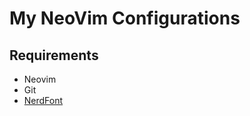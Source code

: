 # My NeoVim Configurations

## Requirements

- Neovim
- Git
- [NerdFont](https://www.nerdfonts.com/)

